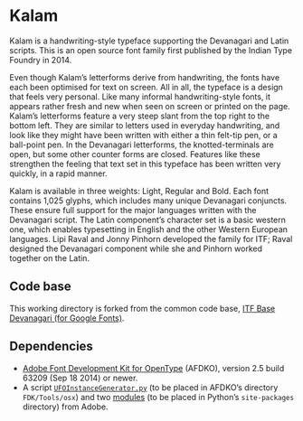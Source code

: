 # Kalam

Kalam is a handwriting-style typeface supporting the Devanagari and Latin scripts. This is an open source font family first published by the Indian Type Foundry in 2014.

Even though Kalam’s letterforms derive from handwriting, the fonts have each been optimised for text on screen. All in all, the typeface is a design that feels very personal. Like many informal handwriting-style fonts, it appears rather fresh and new when seen on screen or printed on the page. Kalam’s letterforms feature a very steep slant from the top right to the bottom left. They are similar to letters used in everyday handwriting, and look like they might have been written with either a thin felt-tip pen, or a ball-point pen. In the Devanagari letterforms, the knotted-terminals are open, but some other counter forms are closed. Features like these strengthen the feeling that text set in this typeface has been written very quickly, in a rapid manner.

Kalam is available in three weights: Light, Regular and Bold. Each font contains 1,025 glyphs, which includes many unique Devanagari conjuncts. These ensure full support for the major languages written with the Devanagari script. The Latin component’s character set is a basic western one, which enables typesetting in English and the other Western European languages. Lipi Raval and Jonny Pinhorn developed the family for ITF; Raval designed the Devanagari component while she and Pinhorn worked together on the Latin.

## Code base

This working directory is forked from the common code base, [ITF Base Devanagari (for Google Fonts)](https://github.com/itfoundry/base-devanagari-gf).

## Dependencies

- [Adobe Font Development Kit for OpenType](http://www.adobe.com/devnet/opentype/afdko.html) (AFDKO), version 2.5 build 63209 (Sep 18 2014) or newer.
- A script [`UFOInstanceGenerator.py`](https://github.com/adobe-type-tools/python-scripts/blob/master/FDK%20Extras/UFOInstanceGenerator.py) (to be placed in AFDKO’s directory `FDK/Tools/osx`) and two [modules](https://github.com/adobe-type-tools/python-modules) (to be placed in Python’s `site-packages` directory) from Adobe.
